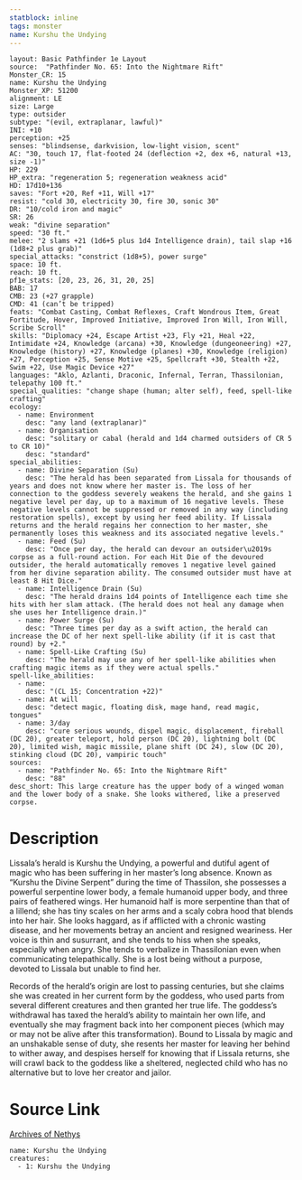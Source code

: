 ```yaml
---
statblock: inline
tags: monster
name: Kurshu the Undying
---
```

```statblock
layout: Basic Pathfinder 1e Layout
source:  "Pathfinder No. 65: Into the Nightmare Rift"
Monster_CR: 15
name: Kurshu the Undying
Monster_XP: 51200
alignment: LE
size: Large
type: outsider
subtype: "(evil, extraplanar, lawful)"
INI: +10
perception: +25
senses: "blindsense, darkvision, low-light vision, scent"
AC: "30, touch 17, flat-footed 24 (deflection +2, dex +6, natural +13, size -1)"
HP: 229
HP_extra: "regeneration 5; regeneration weakness acid"
HD: 17d10+136
saves: "Fort +20, Ref +11, Will +17"
resist: "cold 30, electricity 30, fire 30, sonic 30"
DR: "10/cold iron and magic"
SR: 26
weak: "divine separation"
speed: "30 ft."
melee: "2 slams +21 (1d6+5 plus 1d4 Intelligence drain), tail slap +16 (1d8+2 plus grab)"
special_attacks: "constrict (1d8+5), power surge"
space: 10 ft.
reach: 10 ft.
pf1e_stats: [20, 23, 26, 31, 20, 25]
BAB: 17
CMB: 23 (+27 grapple)
CMD: 41 (can’t be tripped)
feats: "Combat Casting, Combat Reflexes, Craft Wondrous Item, Great Fortitude, Hover, Improved Initiative, Improved Iron Will, Iron Will, Scribe Scroll"
skills: "Diplomacy +24, Escape Artist +23, Fly +21, Heal +22, Intimidate +24, Knowledge (arcana) +30, Knowledge (dungeoneering) +27, Knowledge (history) +27, Knowledge (planes) +30, Knowledge (religion) +27, Perception +25, Sense Motive +25, Spellcraft +30, Stealth +22, Swim +22, Use Magic Device +27"
languages: "Aklo, Azlanti, Draconic, Infernal, Terran, Thassilonian, telepathy 100 ft."
special_qualities: "change shape (human; alter self), feed, spell-like crafting"
ecology:
  - name: Environment
    desc: "any land (extraplanar)"
  - name: Organisation
    desc: "solitary or cabal (herald and 1d4 charmed outsiders of CR 5 to CR 10)"
    desc: "standard"
special_abilities:
  - name: Divine Separation (Su)
    desc: "The herald has been separated from Lissala for thousands of years and does not know where her master is. The loss of her connection to the goddess severely weakens the herald, and she gains 1 negative level per day, up to a maximum of 16 negative levels. These negative levels cannot be suppressed or removed in any way (including restoration spells), except by using her feed ability. If Lissala returns and the herald regains her connection to her master, she permanently loses this weakness and its associated negative levels."
  - name: Feed (Su)
    desc: "Once per day, the herald can devour an outsider\u2019s corpse as a full-round action. For each Hit Die of the devoured outsider, the herald automatically removes 1 negative level gained from her divine separation ability. The consumed outsider must have at least 8 Hit Dice."
  - name: Intelligence Drain (Su)
    desc: "The herald drains 1d4 points of Intelligence each time she hits with her slam attack. (The herald does not heal any damage when she uses her Intelligence drain.)"
  - name: Power Surge (Su)
    desc: "Three times per day as a swift action, the herald can increase the DC of her next spell-like ability (if it is cast that round) by +2."
  - name: Spell-Like Crafting (Su)
    desc: "The herald may use any of her spell-like abilities when crafting magic items as if they were actual spells."
spell-like_abilities:
  - name:
    desc: "(CL 15; Concentration +22)"
  - name: At will
    desc: "detect magic, floating disk, mage hand, read magic, tongues"
  - name: 3/day
    desc: "cure serious wounds, dispel magic, displacement, fireball (DC 20), greater teleport, hold person (DC 20), lightning bolt (DC 20), limited wish, magic missile, plane shift (DC 24), slow (DC 20), stinking cloud (DC 20), vampiric touch"
sources:
  - name: "Pathfinder No. 65: Into the Nightmare Rift"
    desc: "88"
desc_short: This large creature has the upper body of a winged woman and the lower body of a snake. She looks withered, like a preserved corpse.
```
# Description
Lissala’s herald is Kurshu the Undying, a powerful and dutiful agent of magic who has been suffering in her master’s long absence. Known as “Kurshu the Divine Serpent” during the time of Thassilon, she possesses a powerful serpentine lower body, a female humanoid upper body, and three pairs of feathered wings. Her humanoid half is more serpentine than that of a lillend; she has tiny scales on her arms and a scaly cobra hood that blends into her hair. She looks haggard, as if afflicted with a chronic wasting disease, and her movements betray an ancient and resigned weariness. Her voice is thin and susurrant, and she tends to hiss when she speaks, especially when angry. She tends to verbalize in Thassilonian even when communicating telepathically. She is a lost being without a purpose, devoted to Lissala but unable to find her.

Records of the herald’s origin are lost to passing centuries, but she claims she was created in her current form by the goddess, who used parts from several different creatures and then granted her true life. The goddess’s withdrawal has taxed the herald’s ability to maintain her own life, and eventually she may fragment back into her component pieces (which may or may not be alive after this transformation). Bound to Lissala by magic and an unshakable sense of duty, she resents her master for leaving her behind to wither away, and despises herself for knowing that if Lissala returns, she will crawl back to the goddess like a sheltered, neglected child who has no alternative but to love her creator and jailor.
# Source Link
[Archives of Nethys](https://aonprd.com/MonsterDisplay.aspx?ItemName=Kurshu%20the%20Undying)
```encounter-table
name: Kurshu the Undying
creatures:
  - 1: Kurshu the Undying
```
